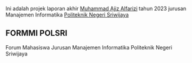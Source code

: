 Ini adalah projek laporan akhir [Muhammad Ajiz Alfarizi](https://github.com/JizzNoLimit) tahun 2023 jurusan Manajemen Informatika [Politeknik Negeri Sriwijaya](https://polsri.ac.id)

## FORMMI POLSRI

Forum Mahasiswa Jurusan Manajemen Informatika Politeknik Negeri Sriwijaya

